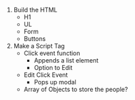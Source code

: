 1. Build the HTML
    - H1
    - UL
    - Form
    - Buttons
2. Make a Script Tag
    - Click event function
        - Appends a list element
        - Option to Edit
    - Edit Click Event
        - Pops up modal
    - Array of Objects to store the people?